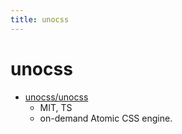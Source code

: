 ```yaml
---
title: unocss
---
```


# unocss

- [unocss/unocss](https://github.com/unocss/unocss)
  - MIT, TS
  - on-demand Atomic CSS engine.

